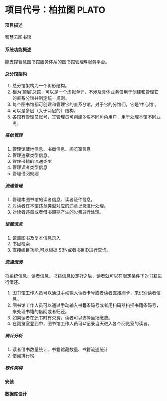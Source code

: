 # 项目代号：柏拉图 PLATO

####  项目描述
智慧云图书馆

#### 系统功能概述

能支撑智慧图书馆服务体系的图书馆管理与服务平台。

#### 总分馆架构
1. 总分馆架构为一个树形结构。
2. 根为‘顶层’总馆，可以是一个虚拟单元，不涉及具体业务仅用于创建和管理它的直系分馆并制定统一规则。
3. 每个图书馆都可创建和管理它的直系分馆，对于它的分馆们，它是'中心馆'。
4. 可以是多层（大于两层的）结构。
5. 各馆有管理员账号，其管理员可创建多名不同角色用户，用于处理本馆不同业务。
   

##### 系统管理
1. 管理馆藏地信息、书商信息、阅览室信息
2. 管理违章类型信息。
3. 管理书籍的流通类型
4. 管理读者类型信息
5. 管理借阅规则

##### 流通管理
1. 管理本图书馆的读者信息、读者证件信息。
2. 对读者在本馆违章类型对应的违章记录进行处理。
3. 对读者违章或者借书超期产生的欠费进行处理。

##### 馆藏信息
1. 馆藏图书及复本信息录入
2. 书目检索
3. 直接编目功能,可以根据ISBN或者书目ID进行查询。

##### 流通借阅
将系统信息、读者信息、书籍信息设定好之后，读者就可以在限定条件下对书籍进行借还。
1. 图书馆工作人员可以通过手动输入读者卡号或者读者直接刷卡，来识别读者信息。
2. 图书馆工作人员可以通过手动输入书籍条码号或者用扫码器扫描书籍条码号，来处理书籍的借阅或者归还。
3. 如果读者在还书时有欠费，读者可以选择当场缴费。
4. 在阅览室登到中，图书馆工作人员可以记录当天进入各个阅览室的读者。

##### 统计分析
1. 读者借书数量统计、书籍馆藏数量、书籍流通统计
2. 借阅排行榜
   

##### 软件架构


#### 安装


#### 数据库设计


